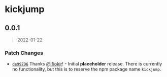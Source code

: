 # kickjump

## 0.0.1

> 2022-01-22

### Patch Changes

- [`de99796`](https://github.com/kickjump/kickjump/commit/de99796fa84886a315991191734597f1f215c622) Thanks [@ifiokjr](https://github.com/ifiokjr)! - Initial **placeholder** release. There is currently no functionality, but this is to reserve the npm package name `kickjump`.
